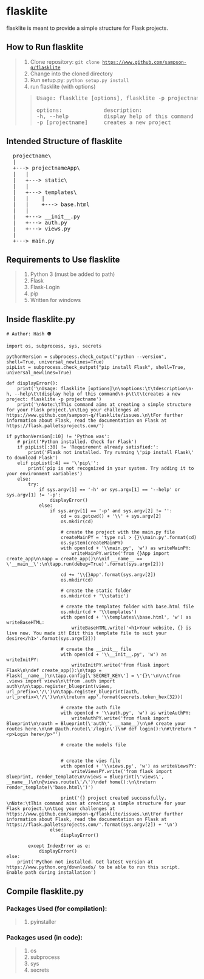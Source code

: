# flasklite

flasklite is meant to provide a simple structure for Flask projects.

## How to Run flasklite
> 1. Clone repository: <code>git clone https://www.github.com/sampson-q/flasklite</code>
> 2. Change into the cloned directory
> 3. Run setup.py: <code>python setup.py install</code>
> 4. run flasklite (with options)<br>
>> <pre>
>> Usage: flasklite [options], flasklite -p projectname
>> 
>> options:             description:
>> -h, --help           display help of this command
>> -p [projectname]     creates a new project
>> </pre>

## Intended Structure of flasklite
<pre>
  projectname\
  |
  +---> projectnameApp\
  |   |
  |   +---> static\
  |   |
  |   +---> templates\
  |   |    |
  |   |    +---> base.html
  |   |
  |   +---> __init__.py
  |   +---> auth.py
  |   +---> views.py
  |
  +---> main.py
</pre>

## Requirements to Use flasklite
> 1. Python 3 (must be added to path)
> 2. Flask
> 3. Flask-Login
> 4. pip
> 5. Written for windows

## Inside flasklite.py
    # Author: Hash 👽

    import os, subprocess, sys, secrets

    pythonVersion = subprocess.check_output("python --version", shell=True, universal_newlines=True)
    pipList = subprocess.check_output("pip install Flask", shell=True, universal_newlines=True)

    def displayError():
        print('\nUsage: flasklite [options]\n\noptions:\t\tdescription\n-h, --help\t\tdisplay help of this command\n-p\t\t\tcreates a new project: flasklite -p projectname')
        print('\nNote:\tThis command aims at creating a simple structure for your Flask project.\n\tLog your challenges at https://www.github.com/sampson-q/flasklite/issues.\n\tFor further information about Flask, read the documentation on Flask at https://flask.palletsprojects.com/')

    if pythonVersion[:10] != 'Python was':
        # print('Python installed. Check for Flask')
        if pipList[:30] != 'Requirement already satisfied:':
            print('Flask not installed. Try running \'pip install Flask\' to download Flask')
        elif pipList[:4] == '\'pip\'':
            print('pip is not recognized in your system. Try adding it to your environment variables')
        else:
            try:
                if sys.argv[1] == '-h' or sys.argv[1] == '--help' or sys.argv[1] != '-p':
                    displayError()
                else:
                    if sys.argv[1] == '-p' and sys.argv[2] != '':
                        cd = os.getcwd() + '\\' + sys.argv[2]
                        os.mkdir(cd)

                        # create the project with the main.py file
                        createMainPY = 'type nul > {}\\main.py'.format(cd)
                        os.system(createMainPY)
                        with open(cd + '\\main.py', 'w') as writeMainPY:
                            writeMainPY.write('from {}App import create_app\n\napp = create_app()\n\nif __name__ == \'__main__\':\n\tapp.run(debug=True)'.format(sys.argv[2]))

                        cd += '\\{}App'.format(sys.argv[2])
                        os.mkdir(cd)

                        # create the static folder
                        os.mkdir(cd + '\\static')

                        # create the templates folder with base.html file
                        os.mkdir(cd + '\\templates')
                        with open(cd + '\\templates\\base.html', 'w') as writeBaseHTML:
                            writeBaseHTML.write('<h1>Your website, {} is live now. You made it! Edit this template file to suit your desire</h1>'.format(sys.argv[2]))

                        # create the __init__ file
                        with open(cd + '\\__init__.py', 'w') as writeInitPY:
                            writeInitPY.write('from flask import Flask\n\ndef create_app():\n\tapp = Flask(__name__)\n\tapp.config[\'SECRET_KEY\'] = \'{}\'\n\n\tfrom .views import views\n\tfrom .auth import auth\n\n\tapp.register_blueprint(views, url_prefix=\'/\')\n\tapp.register_blueprint(auth, url_prefix=\'/\')\n\n\treturn app'.format(secrets.token_hex(32)))

                        # create the auth file
                        with open(cd + '\\auth.py', 'w') as writeAuthPY:
                            writeAuthPY.write('from flask import Blueprint\n\nauth = Blueprint(\'auth\', __name__)\n\n# create your routes here.\n\n# @auth.route(\'/login\')\n# def login():\n#\treturn "<p>Login here</p>"')

                        # create the models file


                        # create the vies file
                        with open(cd + '\\views.py', 'w') as writeViewsPY:
                            writeViewsPY.write('from flask import Blueprint, render_template\n\nviews = Blueprint(\'views\', __name__)\n\n@views.route(\'/\')\ndef home():\n\treturn render_template(\'base.html\')')

                        print('{} project created successfully. \nNote:\tThis command aims at creating a simple structure for your Flask project.\n\tLog your challenges at https://www.github.com/sampson-q/flasklite/issues.\n\tFor further information about Flask, read the documentation on Flask at https://flask.palletsprojects.com/'.format(sys.argv[2]) + '\n')
                    else:
                        displayError()

            except IndexError as e:
                displayError()
    else:
        print('Python not installed. Get latest version at https://www.python.org/downloads/ to be able to run this script. Enable path during installation')

## Compile flasklite.py
### Packages Used (for compilation):
> 1. pyinstaller

### Packages used (in code):
> 1. os
> 2. subprocess
> 3. sys
> 4. secrets
